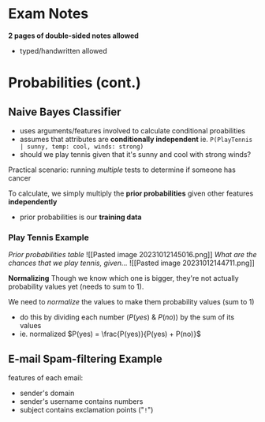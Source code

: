 # Exam Notes
**2 pages of double-sided notes allowed**
- typed/handwritten allowed

# Probabilities (cont.)
## Naive Bayes Classifier
- uses arguments/features involved to calculate conditional proabilities
- assumes that attributes are **conditionally independent**
ie. `P(PlayTennis | sunny, temp: cool, winds: strong)`
- should we play tennis given that it's sunny and cool with strong winds?

Practical scenario: running *multiple* tests to determine if someone has cancer

To calculate, we simply multiply the **prior probabilities** given other features **independently**
- prior probabilities is our **training data**
### Play Tennis Example
*Prior probabilities table*
![[Pasted image 20231012145016.png]]
*What are the chances that we play tennis, given...*
![[Pasted image 20231012144711.png]]

**Normalizing**
Though we know which one is bigger, they're not actually probability values yet (needs to sum to 1).

We need to *normalize* the values to make them probability values (sum to 1)
- do this by dividing each number ($P(yes)$ & $P(no)$) by the sum of its values
- ie. normalized $P(yes) = \frac{P(yes)}{P(yes) + P(no)}$

## E-mail Spam-filtering Example
features of each email:
- sender's domain
- sender's username contains numbers
- subject contains exclamation points ("`!`")
